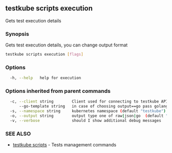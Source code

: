 ## testkube scripts execution

Gets test execution details

### Synopsis

Gets test execution details, you can change output format

```sh
testkube scripts execution [flags]
```

### Options

```sh
  -h, --help   help for execution
```

### Options inherited from parent commands

```sh
  -c, --client string        Client used for connecting to testkube API one of proxy|direct (default "proxy")
      --go-template string   in case of choosing output==go pass golang template (default "{{ . | printf \"%+v\"  }}")
  -s, --namespace string     kubernetes namespace (default "testkube")
  -o, --output string        output type one of raw|json|go  (default "raw")
  -v, --verbose              should I show additional debug messages
```

### SEE ALSO

* [testkube scripts](testkube_scripts.md)  - Tests management commands
